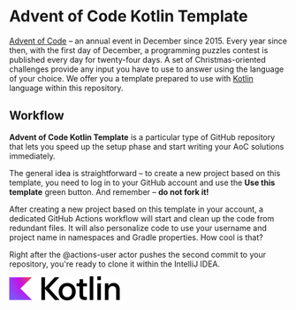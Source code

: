 # Advent of Code Kotlin Template

[Advent of Code][aoc] – an annual event in December since 2015.
Every year since then, with the first day of December, a programming puzzles contest is published every day for twenty-four days.
A set of Christmas-oriented challenges provide any input you have to use to answer using the language of your choice.
We offer you a template prepared to use with [Kotlin][kotlin] language within this repository.

## Workflow
**Advent of Code Kotlin Template** is a particular type of GitHub repository that lets you speed up the setup phase and start writing your AoC solutions immediately.

The general idea is straightforward – to create a new project based on this template, you need to log in to your GitHub account and use the **Use this template** green button.
And remember – **do not fork it!**

After creating a new project based on this template in your account, a dedicated GitHub Actions workflow will start and clean up the code from redundant files.
It will also personalize code to use your username and project name in namespaces and Gradle properties.
How cool is that?

Right after the @actions-user actor pushes the second commit to your repository, you're ready to clone it within the IntelliJ IDEA.

![file:kotlin]

[aoc]: https://adventofcode.com
[kotlin]: https://kotlinlang.org
[file:kotlin]: .github/readme/kotlin.svg
